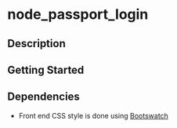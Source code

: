 # node_passport_login
## Description
## Getting Started
## Dependencies
* Front end CSS style is done using [Bootswatch](https://bootswatch.com/)
